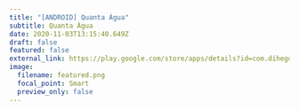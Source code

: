 ```yaml
---
title: "[ANDROID] Quanta Água"
subtitle: Quanta Água
date: 2020-11-03T13:15:40.649Z
draft: false
featured: false
external_link: https://play.google.com/store/apps/details?id=com.dihego.jose.quantaagua&hl=pt
image:
  filename: featured.png
  focal_point: Smart
  preview_only: false
---
```

